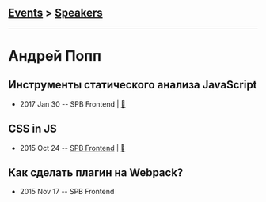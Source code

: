 ## [Events](../README.md) > [Speakers](../speakers.md)
---

# Андрей Попп

## Инструменты статического анализа JavaScript
- 2017 Jan 30 -- SPB Frontend  | [:notebook:](http://amp.gs/1uef)  
## CSS in JS
- 2015 Oct 24 -- [SPB Frontend](https://www.youtube.com/watch?v=vsnvmJ8fnCk&t=2350s)  | [:notebook:](https://vk.com/away.php?to=http%3A%2F%2Fbit.ly%2Fsf-251015-ap)  
## Как сделать плагин на Webpack?
- 2015 Nov 17 -- SPB Frontend    
